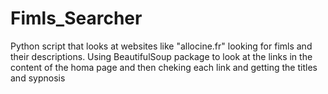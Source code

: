 # Fimls_Searcher

Python script that looks at websites like "allocine.fr" looking for fimls and their descriptions. Using BeautifulSoup package to look at the links in the content of the homa page and then cheking each link and getting the titles and sypnosis
